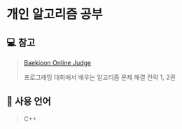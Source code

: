 # 개인 알고리즘 공부

## :computer: 참고
> [Baekjoon Online Judge](https://www.acmicpc.net/)
>
> 프로그래밍 대회에서 배우는 알고리즘 문제 해결 전략 1, 2권

## 📝 사용 언어
> C++
